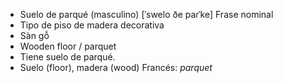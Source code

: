 - Suelo de parqué (masculino)	[ˈswelo ðe paɾˈke]	Frase nominal
- Tipo de piso de madera decorativa
- Sàn gỗ
- Wooden floor / parquet
- Tiene suelo de parqué.
- Suelo (floor), madera (wood)	Francés: *parquet*